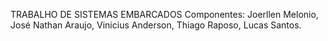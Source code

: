 TRABALHO DE SISTEMAS EMBARCADOS
Componentes: Joerllen Melonio, José Nathan Araujo, Vinicius Anderson, Thiago Raposo, Lucas Santos.
